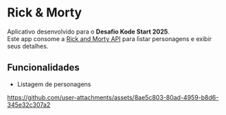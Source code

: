 # Rick & Morty

Aplicativo desenvolvido para o **Desafio Kode Start 2025**.  
Este app consome a [Rick and Morty API](https://rickandmortyapi.com/) para listar personagens e exibir seus detalhes.

## Funcionalidades

- Listagem de personagens

https://github.com/user-attachments/assets/8ae5c803-80ad-4959-b8d6-345e32c307a2

